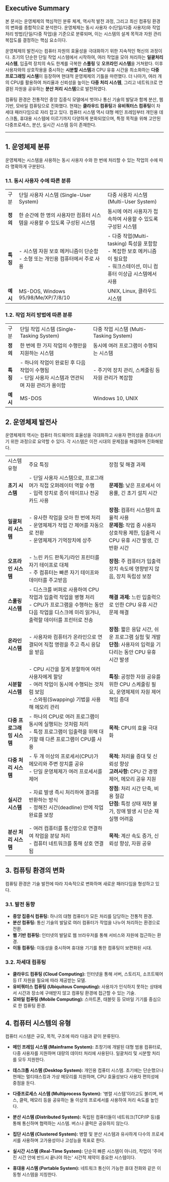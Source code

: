 

## Executive Summary

본 문서는 운영체제의 핵심적인 분류 체계, 역사적 발전 과정, 그리고 최신 컴퓨팅 환경의 변화를 종합적으로 분석한다. 운영체제는 동시 사용자 수(단일/다중 사용자)와 작업 처리 방법(단일/다중 작업)을 기준으로 분류되며, 이는 시스템의 설계 목적과 자원 관리 복잡도를 결정하는 핵심 요소이다.

운영체제의 발전사는 컴퓨터 자원의 효율성을 극대화하기 위한 지속적인 혁신의 과정이다. 초기의 단순한 단일 작업 시스템에서 시작하여, 여러 작업을 모아 처리하는 **일괄처리 시스템**, 입출력 장치의 속도 한계를 극복한 **스풀링** 및 **오프라인 시스템**을 거쳐왔다. 이후 사용자와의 상호작용을 중시하는 **시분할 시스템**과 CPU 유휴 시간을 최소화하는 **다중 프로그래밍 시스템**이 등장하며 현대적 운영체제의 기틀을 마련했다. 더 나아가, 여러 개의 CPU를 활용하여 처리율과 신뢰성을 높이는 **다중 처리 시스템**, 그리고 네트워크로 연결된 자원을 공유하는 **분산 처리 시스템**으로 발전하였다.

컴퓨팅 환경은 전통적인 중앙 집중식 모델에서 벗어나 통신 기술의 발달과 함께 분산, 웹 기반, 모바일 컴퓨팅으로 진화했다. 현재는 **클라우드 컴퓨팅**과 **유비쿼터스 컴퓨팅**이 차세대 패러다임으로 자리 잡고 있다. 컴퓨터 시스템 역시 대형 메인 프레임부터 개인용 데스크톱, 휴대용 시스템에 이르기까지 다양하게 분화되었으며, 특정 목적을 위해 고안된 다중프로세스, 분산, 실시간 시스템 등이 존재한다.

--------------------------------------------------------------------------------

## 1. 운영체제 분류

운영체제는 시스템을 사용하는 동시 사용자 수와 한 번에 처리할 수 있는 작업의 수에 따라 명확하게 구분된다.

### 1.1. 동시 사용자 수에 따른 분류

|        |                                                  |                                                                                       |
| ------ | ------------------------------------------------ | ------------------------------------------------------------------------------------- |
| 구분     | 단일 사용자 시스템 (Single-User System)                  | 다중 사용자 시스템 (Multi-User System)                                                        |
| **정의** | 한 순간에 한 명의 사용자만 컴퓨터 시스템을 사용할 수 있도록 구성된 시스템       | 동시에 여러 사용자가 접속하여 사용할 수 있도록 구성된 시스템                                                    |
| **특징** | - 시스템 자원 보호 메커니즘이 단순함<br>- 소형 또는 개인용 컴퓨터에서 주로 사용 | - 다중 작업(Multi-tasking) 특성을 포함함<br>- 복잡한 보호 메커니즘이 필요함<br>- 워크스테이션, 미니 컴퓨터 이상급 시스템에서 사용 |
| **예시** | MS-DOS, Windows 95/98/Me/XP/7/8/10               | UNIX, Linux, 클라우드 시스템                                                                 |

### 1.2. 작업 처리 방법에 따른 분류

|   |   |   |
|---|---|---|
|구분|단일 작업 시스템 (Single-Tasking System)|다중 작업 시스템 (Multi-Tasking System)|
|**정의**|한 번에 한 가지 작업의 수행만을 지원하는 시스템|동시에 여러 프로그램이 수행되는 시스템|
|**특징**|- 하나의 작업이 완료된 후 다음 작업이 수행됨<br>- 단일 사용자 시스템과 연관되며 자원 관리가 용이함|- 주기억 장치 관리, 스케줄링 등 자원 관리가 복잡함|
|**예시**|MS-DOS|Windows 10, UNIX|

## 2. 운영체제 발전사

운영체제의 역사는 컴퓨터 하드웨어의 효율성을 극대화하고 사용자 편의성을 증대시키기 위한 과정으로 요약할 수 있다. 각 시스템은 이전 시대의 문제점을 해결하며 진화해왔다.

|                  |                                                                                                    |                                                                                   |
| ---------------- | -------------------------------------------------------------------------------------------------- | --------------------------------------------------------------------------------- |
| 시스템 유형           | 주요 특징                                                                                              | 장점 및 해결 과제                                                                        |
| **초기 시스템**       | - 단일 사용자 시스템으로, 프로그래머가 직접 오퍼레이터 역할 수행<br>- 입력 장치로 종이 테이프나 천공 카드 사용                                 | **문제점:** 낮은 프로세서 이용률, 긴 초기 설치 시간                                                  |
| **일괄처리 시스템**     | - 유사한 작업을 모아 한 번에 처리<br>- 운영체제가 작업 간 제어를 자동으로 전환<br>- 운영체제가 기억장치에 상주                               | **장점:** 컴퓨터 시스템의 효율적 사용<br>**문제점:** 작업 중 사용자 상호작용 제한, 입출력 시 CPU 유휴 시간 발생, 긴 반환 시간 |
| **오프라인 시스템**     | - 느린 카드 판독기/라인 프린터를 자기 테이프로 대체<br>- 주 컴퓨터는 빠른 자기 테이프와 데이터를 주고받음                                    | **장점:** 주 컴퓨터가 입출력 장치 속도에 영향받지 않음, 장치 독립성 보장                                      |
| **스풀링 시스템**      | - 디스크를 버퍼로 사용하여 CPU 작업과 입출력 작업을 병행 처리<br>- CPU가 프로그램을 수행하는 동안 다음 작업을 디스크에 미리 읽거나, 출력할 데이터를 프린터로 전송 | **해결 과제:** 느린 입출력으로 인한 CPU 유휴 시간 문제 해결                                            |
| **온라인 시스템**      | - 사용자와 컴퓨터가 온라인으로 연결되어 직접 명령을 주고 즉시 응답을 받음                                                         | **장점:** 짧은 응답 시간, 쉬운 프로그램 실험 및 개발<br>**단점:** 사용자의 입력을 기다리는 동안 CPU 유휴 시간 발생        |
| **시분할 시스템**      | - CPU 시간을 잘게 분할하여 여러 사용자에게 할당<br>- 여러 작업이 동시에 수행되는 것처럼 보임<br>- 스와핑(Swapping) 기법을 사용해 메모리 관리        | **특징:** 공정한 자원 공유를 위한 CPU 스케줄링 필요, 운영체제의 자원 제어 책임 증대                              |
| **다중 프로그래밍 시스템** | - 하나의 CPU로 여러 프로그램이 동시에 실행되는 것처럼 처리<br>- 특정 프로그램이 입출력을 위해 대기할 때 다른 프로그램이 CPU를 사용                   | **목적:** CPU의 효율 극대화                                                               |
| **다중 처리 시스템**    | - 두 개 이상의 프로세서(CPU)가 메모리와 주변 장치를 공유<br>- 단일 운영체제가 여러 프로세서를 제어                                      | **목적:** 처리율 증대 및 신뢰성 향상<br>**고려사항:** CPU 간 경쟁 제어, 메모리 공유 지원                       |
| **실시간 시스템**      | - 자료 발생 즉시 처리하여 결과를 반환하는 방식<br>- 정해진 시간(deadline) 안에 작업 완료를 보장                                     | **장점:** 처리 시간 단축, 비용 절감<br>**단점:** 특정 상태 재현 불가, 장애 발생 시 단순 재실행 어려움                |
| **분산 처리 시스템**    | - 여러 컴퓨터를 통신망으로 연결하여 작업을 분담 처리<br>- 컴퓨터 네트워크를 통해 상호 연결됨                                            | **목적:** 계산 속도 증가, 신뢰성 향상, 자원 공유                                                   |

## 3. 컴퓨팅 환경의 변화

컴퓨팅 환경은 기술 발전에 따라 지속적으로 변화하며 새로운 패러다임을 형성하고 있다.

### 3.1. 발전 동향

- **중앙 집중식 컴퓨팅:** 하나의 대형 컴퓨터가 모든 처리를 담당하는 전통적 환경.
- **분산 컴퓨팅:** 통신 기술의 발달로 여러 컴퓨터가 작업을 나누어 처리하는 환경으로 전환.
- **웹 기반 컴퓨팅:** 인터넷의 발달로 웹 브라우저를 통해 서비스와 자원에 접근하는 환경.
- **이동 컴퓨팅:** 이동성을 중시하며 휴대용 기기를 통한 컴퓨팅이 보편화된 시대.

### 3.2. 차세대 컴퓨팅

- **클라우드 컴퓨팅 (Cloud Computing):** 인터넷을 통해 서버, 스토리지, 소프트웨어 등 IT 자원을 필요에 따라 제공받는 모델.
- **유비쿼터스 컴퓨팅 (Ubiquitous Computing):** 사용자가 인식하지 못하는 상태에서 시간과 장소에 구애받지 않고 컴퓨팅 환경에 접근할 수 있는 기술.
- **모바일 컴퓨팅 (Mobile Computing):** 스마트폰, 태블릿 등 모바일 기기를 중심으로 한 컴퓨팅 환경.

## 4. 컴퓨터 시스템의 유형

컴퓨터 시스템은 규모, 목적, 구조에 따라 다음과 같이 분류된다.

- **메인 프레임 시스템 (Mainframe System):** 초창기에 개발된 대형 범용 컴퓨터로, 다중 사용자를 지원하며 대량의 데이터 처리에 사용된다. 일괄처리 및 시분할 처리를 모두 지원한다.
	
- **데스크톱 시스템 (Desktop System):** 개인용 컴퓨터 시스템. 초기에는 단순했으나 현재는 멀티태스킹과 가상 메모리를 지원하며, CPU 효율성보다 사용자 편의성에 중점을 둔다.
	
- **다중프로세스 시스템 (Multiprocess System):** '병렬 시스템'이라고도 불리며, 버스, 클럭, 메모리 등을 공유하는 둘 이상의 프로세서를 사용하여 처리 속도를 높인다.
	
- **분산 시스템 (Distributed System):** 독립된 컴퓨터들이 네트워크(TCP/IP 등)를 통해 통신하며 협력하는 시스템. 버스나 클럭은 공유하지 않는다.
	
- **집단 시스템 (Clustered System):** 병렬 및 분산 시스템과 유사하게 다수의 프로세서를 사용하며 고가용성이나 고성능을 목표로 한다.
	
- **실시간 시스템 (Real-Time System):** 단순히 빠른 시스템이 아니라, 작업이 '주어진 시간 안에 반드시 끝나야 하는' 시간적 제약이 중요한 시스템이다.
	
- **휴대용 시스템 (Portable System):** 네트워크 통신이 가능한 휴대 전화와 같은 이동형 시스템을 지칭한다.